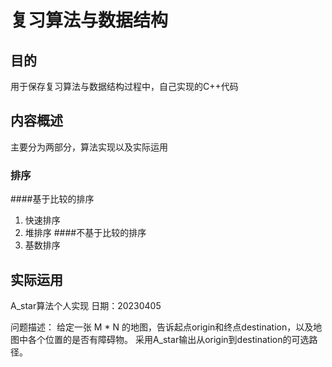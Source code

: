 #  复习算法与数据结构
## 目的
用于保存复习算法与数据结构过程中，自己实现的C++代码
## 内容概述
主要分为两部分，算法实现以及实际运用
### 排序
####基于比较的排序
1. 快速排序  
2. 堆排序
####不基于比较的排序
1. 基数排序


## 实际运用




A_star算法个人实现
日期：20230405


问题描述：
给定一张 M * N 的地图，告诉起点origin和终点destination，以及地图中各个位置的是否有障碍物。
采用A_star输出从origin到destination的可选路径。
